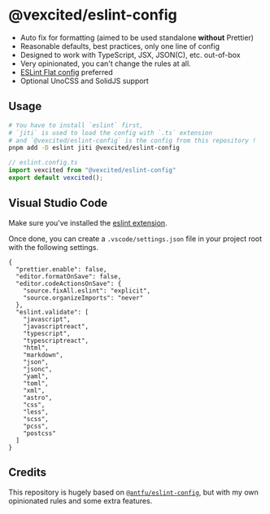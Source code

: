 # @vexcited/eslint-config

- Auto fix for formatting (aimed to be used standalone **without** Prettier)
- Reasonable defaults, best practices, only one line of config
- Designed to work with TypeScript, JSX, JSON(C), etc. out-of-box
- Very opinionated, you can't change the rules at all.
- [ESLint Flat config](https://eslint.org/docs/latest/use/configure/configuration-files-new) preferred
- Optional UnoCSS and SolidJS support

## Usage

```bash
# You have to install `eslint` first,
# `jiti` is used to load the config with `.ts` extension
# and `@vexcited/eslint-config` is the config from this repository !
pnpm add -D eslint jiti @vexcited/eslint-config
```

```ts
// eslint.config.ts
import vexcited from "@vexcited/eslint-config"
export default vexcited();
```

## Visual Studio Code

Make sure you've installed the [eslint extension](https://marketplace.visualstudio.com/items?itemName=dbaeumer.vscode-eslint).

Once done, you can create a `.vscode/settings.json` file in your project root with the following settings.

```jsonc
{
  "prettier.enable": false,
  "editor.formatOnSave": false,
  "editor.codeActionsOnSave": {
    "source.fixAll.eslint": "explicit",
    "source.organizeImports": "never"
  },
  "eslint.validate": [
    "javascript",
    "javascriptreact",
    "typescript",
    "typescriptreact",
    "html",
    "markdown",
    "json",
    "jsonc",
    "yaml",
    "toml",
    "xml",
    "astro",
    "css",
    "less",
    "scss",
    "pcss",
    "postcss"
  ]
}
```

## Credits

This repository is hugely based on [`@antfu/eslint-config`](https://github.com/antfu/eslint-config), but with my own opinionated rules and some extra features.
